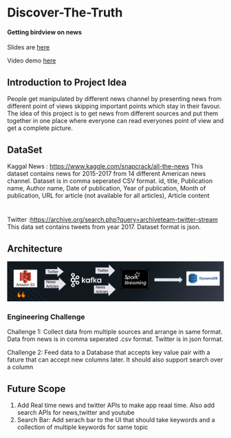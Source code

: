 # Discover-The-Truth

#### Getting birdview on news

Slides are [here](https://docs.google.com/presentation/d/1c45UHFSGbUHCeABy1eteTTe3eDqkZjBM/edit?dls=true)

Video demo [here](https://www.youtube.com/watch?v=5J-iZ33vWjg)
## Introduction to Project Idea
People get manipulated by different news channel by presenting news from different point of views skipping important points which stay in their favour. The idea of this project is to get news from different sources and put them together in one place where everyone can read everyones point of view and get a complete picture. 

## DataSet
Kaggal News : https://www.kaggle.com/snapcrack/all-the-news
This dataset contains news for 2015-2017 from 14 different American news channel. Dataset is in comma seperated CSV format.
id, title, Publication name, Author name, Date of publication, Year of publication, Month of publication, URL for article (not available for all articles), Article content
#
Twitter :https://archive.org/search.php?query=archiveteam-twitter-stream
This data set contains tweets from year 2017. Dataset format is json.
## Architecture
![github-small](https://github.com/Nehal-Pawar/Discover-The-Truth/blob/master/Images/Datapipeline.PNG)

### Engineering Challenge
Challenge 1: Collect data from multiple sources and arrange in same format. Data from news is in comma seperated .csv format.
Twitter is in json format.

Challenge 2: Feed data to a Database that accepts key value pair with a fature that can accept new columns later.
It should also support search over a column 
## Future Scope
1. Add Real time news and twitter APIs to make app reaal time. Also add search APIs for news,twitter and youtube
2. Search Bar: Add serach bar to the UI that should take keywords and a collection of multiple keywords for same topic


